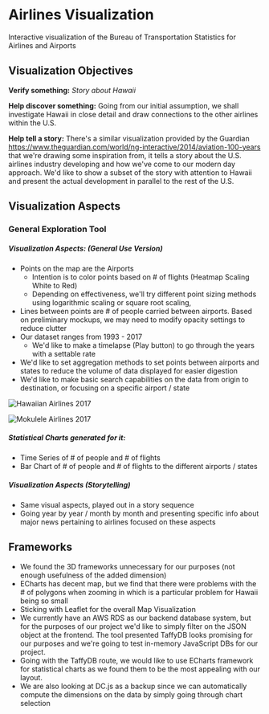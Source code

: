 # Airlines Visualization
Interactive visualization of the Bureau of Transportation Statistics for Airlines and Airports

## Visualization Objectives
**Verify something:** *Story about Hawaii*

**Help discover something:** Going from our initial assumption, we shall investigate Hawaii in close detail and draw connections to the other airlines within the U.S.

**Help tell a story:** There's a similar visualization provided by the Guardian https://www.theguardian.com/world/ng-interactive/2014/aviation-100-years that we're drawing some inspiration from, it tells a story about the U.S. airlines industry developing and how we've come to our modern day approach. We'd like to show a subset of the story with attention to Hawaii and present the actual development in parallel to the rest of the U.S.



## Visualization Aspects

### General Exploration Tool

##### Visualization Aspects: (General Use Version)
- Points on the map are the Airports
  - Intention is to color points based on # of flights (Heatmap Scaling White to Red)
  - Depending on effectiveness, we'll try different point sizing methods using logarithmic scaling or square root scaling,
- Lines between points are # of people carried between airports. Based on preliminary mockups, we may need to modify opacity settings to reduce clutter
- Our dataset ranges from 1993 - 2017
  -  We'd like to make a timelapse (Play button) to go through the years with a settable rate
- We'd like to set aggregation methods to set points between airports and states to reduce the volume of data displayed for easier digestion
- We'd like to make basic search capabilities on the data from origin to destination, or focusing on a specific airport / state

![Hawaiian Airlines 2017](https://media.discordapp.net/attachments/494703825614274575/509856830571413524/hawaiian_routes.png)

![Mokulele Airlines 2017](https://media.discordapp.net/attachments/494703825614274575/509862276287823875/MokuleleAirlines.png)

##### Statistical Charts generated for it:
- Time Series of # of people and # of flights
- Bar Chart of # of people and # of flights to the different airports / states


##### Visualization Aspects (Storytelling)
- Same visual aspects, played out in a story sequence
- Going year by year / month by month and presenting specific info about major news pertaining to airlines focused on these aspects


## Frameworks

- We found the 3D frameworks unnecessary for our purposes (not enough usefulness of the added dimension)
- ECharts has decent map, but we find that there were problems with the # of polygons when zooming in which is a particular problem for Hawaii being so small
- Sticking with Leaflet for the overall Map Visualization
- We currently have an AWS RDS as our backend database system, but for the purposes of our project we'd like to simply filter on the JSON object at the frontend. The tool presented TaffyDB looks promising for our purposes and we're going to test in-memory JavaScript DBs for our project.
- Going with the TaffyDB route, we would like to use ECharts framework for statistical charts as we found them to be the most appealing with our layout. 
- We are also looking at DC.js as a backup since we can automatically compute the dimensions on the data by simply going through chart selection
